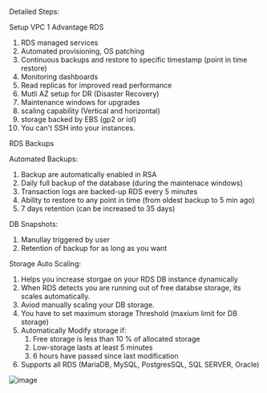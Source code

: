 Detailed Steps:

Setup VPC 1 Advantage RDS
1) RDS managed services
2) Automated provisioning, OS patching
3) Continuous backups and restore to specific timestamp (point in time restore)
4) Monitoring dashboards
5) Read replicas for improved read performance
6) Mutli AZ setup for DR (Disaster Recovery)
7) Maintenance windows for upgrades
8) scaling capability (Vertical and horizontal)
9) storage backed by EBS (gp2 or iol)
10) You can't SSH into your instances.

RDS Backups

Automated Backups:
1) Backup are automatically enabled in RSA
2) Daily full backup of the database (during the maintenace windows)
3) Transaction logs are backed-up RDS every 5 minutes
4) Ability to restore to any point in time (from oldest backup to 5 min ago)
5) 7 days retention (can be increased to 35 days)

DB Snapshots:

1) Manullay triggered by user
2) Retention of backup for as long as you want 

Storage Auto Scaling:

1) Helps you increase storgae on your RDS DB instance dynamically
2) When RDS detects you are running out of free databse storage, its scales automatically.
3) Aviod manually scaling your DB storage.
4) You have to set maximum storage Threshold (maxium limit for DB storage)
5) Automatically Modify storage if:
   1) Free storage is less than 10 % of allocated storage
   2) Low-storage lasts at least 5 minutes
   3) 6 hours have passed since last modification
6) Supports all RDS (MariaDB, MySQL, PostgresSQL, SQL SERVER, Oracle)

![image](https://user-images.githubusercontent.com/6921037/184113298-abb64e4f-4a4f-40d0-adb1-2cc7f80a11ae.png)


